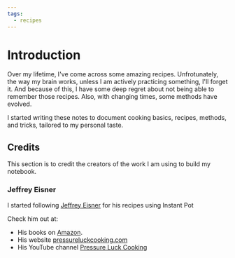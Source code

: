 ```yaml
---
tags:
  - recipes
---
```


# Introduction

Over my lifetime, I've come across some amazing recipes. Unfrotunately, the way my brain works, unless I am actively practicing something, I'll forget it. And because of this, I have some deep regret about not being able to remember those recipes. Also, with changing times, some methods have evolved.

I started writing these notes to document cooking basics, recipes, methods, and tricks, tailored to my personal taste.

## Credits

This section is to credit the creators of the work I am using to build my notebook.

### Jeffrey Eisner

I started following [Jeffrey Eisner](https://www.amazon.com/stores/author/B07YC4XQGN/about) for his recipes using Instant Pot

Check him out at:

* His books on [Amazon](https://www.amazon.com/stores/author/B07YC4XQGN/allbooks).
* His website [pressureluckcooking.com](https://pressureluckcooking.com/)
* His YouTube channel [Pressure Luck Cooking](https://www.youtube.com/c/PressureLuck)
